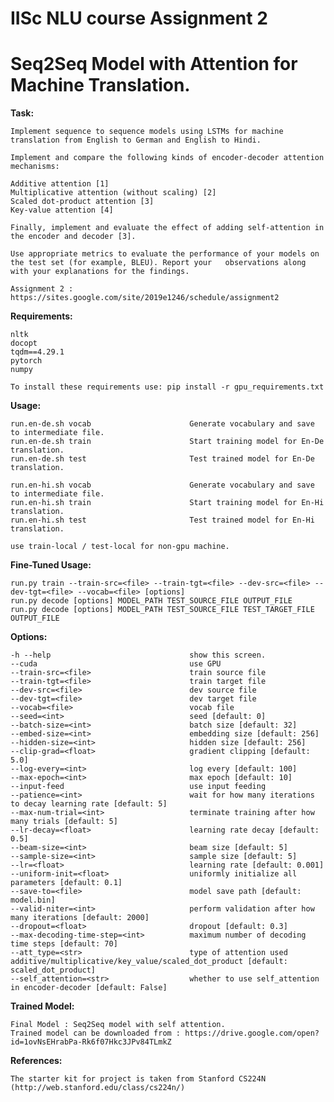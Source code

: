# IISc NLU course Assignment 2

# Seq2Seq Model with Attention for Machine Translation.

**Task:**

    Implement sequence to sequence models using LSTMs for machine translation from English to German and English to Hindi.

    Implement and compare the following kinds of encoder-decoder attention mechanisms:

    Additive attention [1]
    Multiplicative attention (without scaling) [2]
    Scaled dot-product attention [3]
    Key-value attention [4]

    Finally, implement and evaluate the effect of adding self-attention in the encoder and decoder [3].

    Use appropriate metrics to evaluate the performance of your models on the test set (for example, BLEU). Report your   observations along with your explanations for the findings.
    
    Assignment 2 : https://sites.google.com/site/2019e1246/schedule/assignment2

**Requirements:**

    nltk
    docopt
    tqdm==4.29.1
    pytorch
    numpy
    
    To install these requirements use: pip install -r gpu_requirements.txt
    

**Usage:**
    
    run.en-de.sh vocab                      Generate vocabulary and save to intermediate file.
    run.en-de.sh train                      Start training model for En-De translation.
    run.en-de.sh test                       Test trained model for En-De translation.

    run.en-hi.sh vocab                      Generate vocabulary and save to intermediate file.
    run.en-hi.sh train                      Start training model for En-Hi translation.
    run.en-hi.sh test                       Test trained model for En-Hi translation.

    use train-local / test-local for non-gpu machine.

**Fine-Tuned Usage:**

    run.py train --train-src=<file> --train-tgt=<file> --dev-src=<file> --dev-tgt=<file> --vocab=<file> [options]
    run.py decode [options] MODEL_PATH TEST_SOURCE_FILE OUTPUT_FILE
    run.py decode [options] MODEL_PATH TEST_SOURCE_FILE TEST_TARGET_FILE OUTPUT_FILE

**Options:**

    -h --help                               show this screen.
    --cuda                                  use GPU
    --train-src=<file>                      train source file
    --train-tgt=<file>                      train target file
    --dev-src=<file>                        dev source file
    --dev-tgt=<file>                        dev target file
    --vocab=<file>                          vocab file
    --seed=<int>                            seed [default: 0]
    --batch-size=<int>                      batch size [default: 32]
    --embed-size=<int>                      embedding size [default: 256]
    --hidden-size=<int>                     hidden size [default: 256]
    --clip-grad=<float>                     gradient clipping [default: 5.0]
    --log-every=<int>                       log every [default: 100]
    --max-epoch=<int>                       max epoch [default: 10]
    --input-feed                            use input feeding
    --patience=<int>                        wait for how many iterations to decay learning rate [default: 5]
    --max-num-trial=<int>                   terminate training after how many trials [default: 5]
    --lr-decay=<float>                      learning rate decay [default: 0.5]
    --beam-size=<int>                       beam size [default: 5]
    --sample-size=<int>                     sample size [default: 5]
    --lr=<float>                            learning rate [default: 0.001]
    --uniform-init=<float>                  uniformly initialize all parameters [default: 0.1]
    --save-to=<file>                        model save path [default: model.bin]
    --valid-niter=<int>                     perform validation after how many iterations [default: 2000]
    --dropout=<float>                       dropout [default: 0.3]
    --max-decoding-time-step=<int>          maximum number of decoding time steps [default: 70]
    --att_type=<str>                        type of attention used additive/multiplicative/key_value/scaled_dot_product [default: scaled_dot_product]
    --self_attention=<str>                  whether to use self_attention in encoder-decoder [default: False]

**Trained Model:**
    
    Final Model : Seq2Seq model with self attention.
    Trained model can be downloaded from : https://drive.google.com/open?id=1ovNsEHrabPa-Rk6f07Hkc3JPv84TLmkZ
    
**References:**

    The starter kit for project is taken from Stanford CS224N (http://web.stanford.edu/class/cs224n/)

